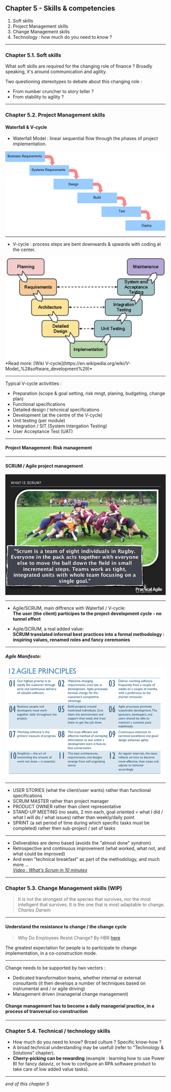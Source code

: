 ## Chapter 5 - Skills & competencies

1. Soft skills
2. Project Management skills 
3. Change Management skills
4. Technology : how much do you need to know ?  

----

### Chapter 5.1. Soft skills

What soft skills are required for the changing role of finance ? 
Broadly speaking, it's around communication and agility.  

Two questioning stereotypes to debate about this changing role :
- From number cruncher to story teller ?
- From stability to agility ?

----

### Chapter 5.2. Project Management skills

#### Waterfall & V-cycle

- Waterfall Model : linear sequential flow through the phases of project implementation.    
<img src="images/waterfall.gif" style="background:none; border:none; box-shadow:none;"/>     


----

- V-cycle : process steps are bent downwards & upwards with coding at the center.    
<img src="images/vcycle.png" style="background:none; border:none; box-shadow:none;"/>     
*Read more: [Wiki V-cycle](https://en.wikipedia.org/wiki/V-Model_%28software_development%29)*

----

Typical V-cycle activitties :     
- Preparation (scope & goal setting, risk mngt, planing, budgeting, change plan)
- Functional specifications
- Detailed design / tehcnical specifications
- Development (at the centre of the V-cycle)
- Unit testing (per module)
- Integration / SIT (System Intergation Testing)
- User Acceptance Test (UAT) 

----

#### Project Management: Risk management

----

#### SCRUM / Agile project management
<img src="images/scrum.jpg" style="background:none; border:none; box-shadow:none;"/> 

----

- Agile/SCRUM, main diffrence with Waterfall / V-cycle:      
**The user (the client) participes to the project development cycle - no tunnel effect**    

- Agile/SCRUM, a real added value:      
**SCRUM translated informal best practices into a formal methodology : inspiring values, renamed roles and fancy ceremonies**

----

##### Agile Manifesto: 
<img src="images/agilemanifesto.png" style="background:none; border:none; box-shadow:none;"/>

----

- USER STORIES (what the client/user wants) rather than functional specifications
- SCRUM MASTER rather than project manager  
- PRODUCT OWNER rather than client representative
- STAND-UP MEETING (no seats, 2 min each, goal oriented = what I did / what I will do / what issues) rather than weekly/daily point
- SPRINT (a set period of time during which specific tasks must be completed) rather then sub-project / set of tasks

----

- Deliverables are demo based (avoids the "almost done" syndrom)
- Retrospective and continuous improvement (what worked, what not, and what could be improved)
- And even "technical breakfast" as part of the methodology, and much more ...      
*[Video : What's Scrum in 10 minutes](https://youtu.be/XU0llRltyFM)*     

----

### Chapter 5.3. Change Management skills (WIP)

> It is not the strongest of the species that survives, nor the most intelligent that survives. It is the one that is most adaptable to change.    
*Charles Darwin*

----

#### Understand the resistance to change / the change cycle

> Why Do Employees Resist Change? By HBR [here](https://hbr.org/1996/05/why-do-employees-resist-change?referral=03759&cm_vc=rr_item_page.bottom)

The greatest expectation for people is to participate to change implementation, in a co-construction mode.  

----

Change needs to be supported by two vectors : 
- Dedicated transformation teams, whether internal or external consultants (it then develops a number of techniques based on instrumental and / or agile driving)
- Management driven (managerial change management)
#### Change management has to become a daily managerial practice, in a process of tranversal co-construction

----

### Chapter 5.4. Technical / technology skills

- How much do you need to know? Broad culture ? Specific know-how ?
- A broad technical understanding may be usefull (refer to "Technology & Solutions" chapter).
- **Cherry-picking can be rewarding** (example : learning how to use Power BI for fancy dataviz, or how to configure an RPA software product to take care of low added value tasks).

----

*end of this chapter 5*

